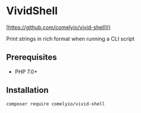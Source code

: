 # VividShell
[https://github.com/comelyio/vivid-shell]()

Print strings in rich format when running a CLI script

## Prerequisites

* PHP 7.0+

## Installation

`composer require comelyio/vivid-shell`